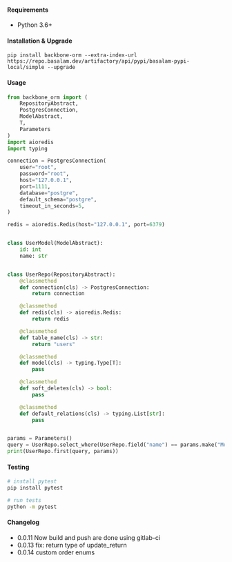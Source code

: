 #### Requirements

- Python 3.6+

#### Installation & Upgrade

```shell
pip install backbone-orm --extra-index-url https://repo.basalam.dev/artifactory/api/pypi/basalam-pypi-local/simple --upgrade
```

#### Usage

```python
from backbone_orm import (
    RepositoryAbstract,
    PostgresConnection,
    ModelAbstract,
    T,
    Parameters
)
import aioredis
import typing

connection = PostgresConnection(
    user="root",
    password="root",
    host="127.0.0.1",
    port=1111,
    database="postgre",
    default_schema="postgre",
    timeout_in_seconds=5,
)

redis = aioredis.Redis(host="127.0.0.1", port=6379)


class UserModel(ModelAbstract):
    id: int
    name: str


class UserRepo(RepositoryAbstract):
    @classmethod
    def connection(cls) -> PostgresConnection:
        return connection

    @classmethod
    def redis(cls) -> aioredis.Redis:
        return redis

    @classmethod
    def table_name(cls) -> str:
        return "users"

    @classmethod
    def model(cls) -> typing.Type[T]:
        pass

    @classmethod
    def soft_deletes(cls) -> bool:
        pass

    @classmethod
    def default_relations(cls) -> typing.List[str]:
        pass


params = Parameters()
query = UserRepo.select_where(UserRepo.field("name") == params.make("Mojataba"))
print(UserRepo.first(query, params))
```

#### Testing

```bash
# install pytest
pip install pytest

# run tests
python -m pytest
```

#### Changelog
- 0.0.11 Now build and push are done using gitlab-ci
- 0.0.13 fix: return type of update_return 
- 0.0.14 custom order enums